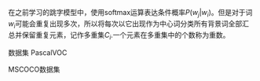 在之前学习的跳字模型中，使用softmax运算表达条件概率$P(w_j|w_i)$。但是对于词$w_i$可能会重复出现多次，所以将每次以它出现作为中心词分类所有背景词全部汇总并保留重复元素，记作多重集$C_i$.一个元素在多重集中的个数称为重数。



数据集 PascalVOC

MSCOCO数据集